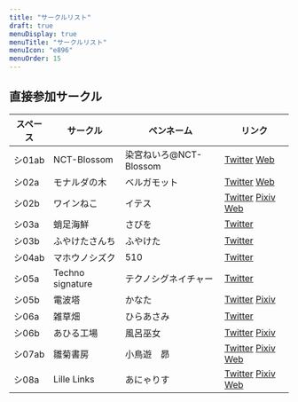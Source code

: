 ```yaml
---
title: "サークルリスト"
draft: true
menuDisplay: true
menuTitle: "サークルリスト"
menuIcon: "e896"
menuOrder: 15
---
```


## 直接参加サークル

| スペース | サークル         | ペンネーム             | リンク                                                                                                                            |
| -------- | ---------------- | ---------------------- | --------------------------------------------------------------------------------------------------------------------------------- |
| シ01ab   | NCT-Blossom      | 染宮ねいろ@NCT-Blossom | [Twitter](https://twitter.com/nct_kohatabe) [Web](https://kohatabe.jp/)                                                           |
| シ02a    | モナルダの木     | ベルガモット           | [Twitter](https://twitter.com/belgamot_007) [Web](https://belgamot.fanbox.cc/)                                                    |
| シ02b    | ワインねこ       | イテス                 | [Twitter](https://twitter.com/itesuA) [Pixiv](https://pixiv.net/users/853997) [Web](http://wineneko.fc2web.com/)                  |
| シ03a    | 蛸足海鮮         | さびを                 | [Twitter](https://twitter.com/sabiwo_gray)                                                                                        |
| シ03b    | ふやけたさんち   | ふやけた               | [Twitter](https://twitter.com/huya00keta)                                                                                         |
| シ04ab   | マホウノシズク   | 510                    | [Twitter](https://twitter.com/_magical_drop_)                                                                                     |
| シ05a    | Techno signature | テクノシグネイチャー   | [Twitter](https://twitter.com/techno_sig)                                                                                         |
| シ05b    | 電波塔           | かなた                 | [Twitter](https://twitter.com/coreesm) [Pixiv](https://pixiv.net/users/14648982)                                                  |
| シ06a    | 雑草畑           | ひらあさみ             | [Twitter](https://twitter.com/thistleiris03)                                                                                      |
| シ06b    | あひる工場       | 風呂巫女               | [Twitter](https://twitter.com/fromiko0608) [Pixiv](https://pixiv.net/users/1950177)                                               |
| シ07ab   | 雛菊書房         | 小鳥遊　昴             | [Twitter](https://twitter.com/HinagikuBooks) [Pixiv](https://pixiv.net/users/7740759) [Web](https://www.hinagiku.club/)           |
| シ08a    | Lille Links      | あにゃりす             | [Twitter](https://twitter.com/Luci_Anya_K) [Pixiv](https://pixiv.net/users/5612609) [Web](http://lille-links.wixsite.com/anyaris) |
